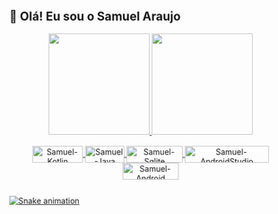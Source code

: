 ## 👋 Olá! Eu sou o Samuel Araujo

<div align="center">
  <a href="https://github.com/iamsamucael">
  <img height="180em" src="https://github-readme-stats.vercel.app/api?username=iamsamucael&show_icons=true&theme=tokyonight&include_all_commits=true&count_private=true"/>
  <img height="180em" src="https://github-readme-stats.vercel.app/api/top-langs/?username=iamsamucael&layout=compact&langs_count=7&theme=tokyonight"/>
</div>

<div style="display: inline_block" align="center"><br>
  <img align="center" alt="Samuel-Kotlin" height="30" width="90" src="https://img.shields.io/badge/Kotlin-0095D5?&style=for-the-badge&logo=kotlin&logoColor=white">
  <img align="center" alt="Samuel-Java" height="30" width="70" src="https://img.shields.io/badge/Java-ED8B00?style=for-the-badge&logo=java&logoColor=white">
  <img align="center" alt="Samuel-Sqlite" height="30" width="100" src="https://img.shields.io/badge/SQLite-07405E?style=for-the-badge&logo=sqlite&logoColor=white">
  <img align="center" alt="Samuel-AndroidStudio" height="30" width="150" src="https://img.shields.io/badge/Android_Studio-3DDC84?style=for-the-badge&logo=android-studio&logoColor=white">
  <img align="center" alt="Samuel-Android" height="30" width="100" src="https://img.shields.io/badge/Android-3DDC84?style=for-the-badge&logo=android&logoColor=white">
  </div>

##

![Snake animation](https://github.com/iamsamucael/iamsamucael/blob/output/github-contribution-grid-snake.svg)

